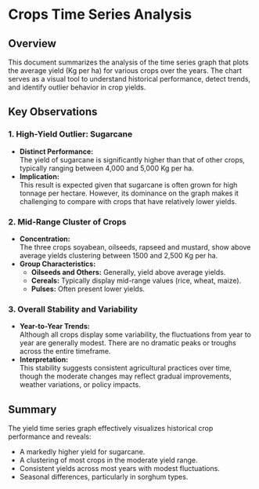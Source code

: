 # Crops Time Series Analysis

## Overview

This document summarizes the analysis of the time series graph that plots the average yield (Kg per ha) for various crops over the years. The chart serves as a visual tool to understand historical performance, detect trends, and identify outlier behavior in crop yields.

## Key Observations

### 1. High-Yield Outlier: Sugarcane
- **Distinct Performance:**  
  The yield of sugarcane is significantly higher than that of other crops, typically ranging between 4,000 and 5,000 Kg per ha.
- **Implication:**  
  This result is expected given that sugarcane is often grown for high tonnage per hectare. However, its dominance on the graph makes it challenging to compare with crops that have relatively lower yields.

### 2. Mid-Range Cluster of Crops
- **Concentration:**  
  The three crops soyabean, oilseeds, rapseed and mustard, show above average yields clustering between 1500 and 2,500 Kg per ha.
- **Group Characteristics:**
  - **Oilseeds and Others:** Generally, yield above average yields.
  - **Cereals:** Typically display mid-range values (rice, wheat, maize).
  - **Pulses:** Often present lower yields.
  

### 3. Overall Stability and Variability
- **Year-to-Year Trends:**  
  Although all crops display some variability, the fluctuations from year to year are generally modest. There are no dramatic peaks or troughs across the entire timeframe.
- **Interpretation:**  
  This stability suggests consistent agricultural practices over time, though the moderate changes may reflect gradual improvements, weather variations, or policy impacts.


## Summary

The yield time series graph effectively visualizes historical crop performance and reveals:
- A markedly higher yield for sugarcane.
- A clustering of most crops in the moderate yield range.
- Consistent yields across most years with modest fluctuations.
- Seasonal differences, particularly in sorghum types.

